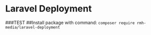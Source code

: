 # Laravel Deployment
###TEST
##Install package with command:
``composer require rmh-media/laravel-deployment``
